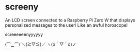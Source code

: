 # screeny

An LCD screen connected to a Raspberry Pi Zero W that displays personalized messages to the user! Like an awful horoscope!

screeeeeenyyyyyy

(⌒‿⌒)	＼(≧▽≦)／	ヽ(o＾▽＾o)ノ
